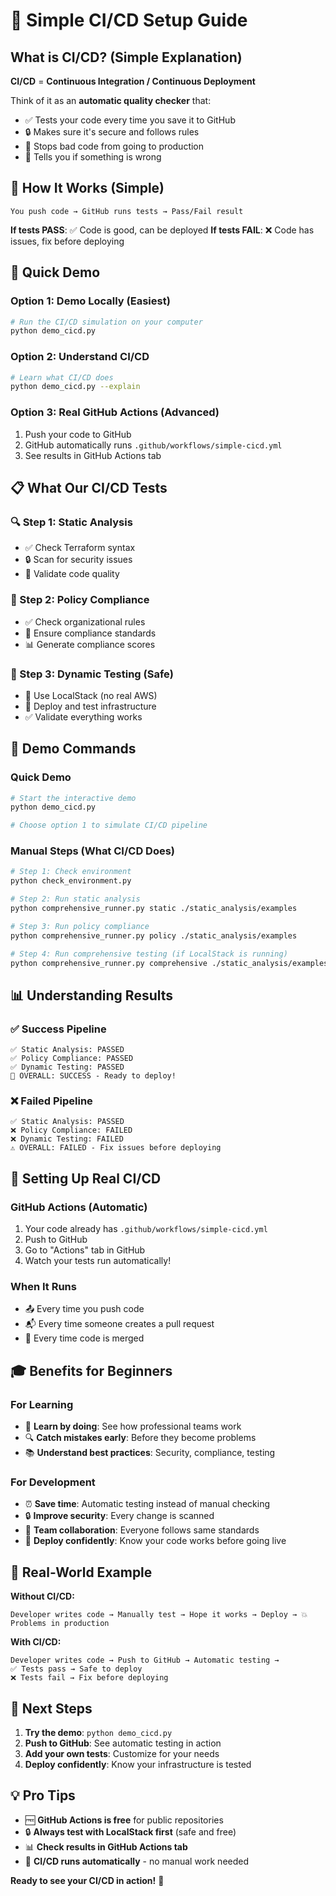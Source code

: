 # 🚀 Simple CI/CD Setup Guide

## What is CI/CD? (Simple Explanation)

**CI/CD** = **Continuous Integration / Continuous Deployment**

Think of it as an **automatic quality checker** that:
- ✅ Tests your code every time you save it to GitHub
- 🔒 Makes sure it's secure and follows rules
- 🚫 Stops bad code from going to production
- 📧 Tells you if something is wrong

## 🎯 How It Works (Simple)

```
You push code → GitHub runs tests → Pass/Fail result
```

**If tests PASS**: ✅ Code is good, can be deployed
**If tests FAIL**: ❌ Code has issues, fix before deploying

## 🚀 Quick Demo

### Option 1: Demo Locally (Easiest)
```bash
# Run the CI/CD simulation on your computer
python demo_cicd.py
```

### Option 2: Understand CI/CD
```bash
# Learn what CI/CD does
python demo_cicd.py --explain
```

### Option 3: Real GitHub Actions (Advanced)
1. Push your code to GitHub
2. GitHub automatically runs `.github/workflows/simple-cicd.yml`
3. See results in GitHub Actions tab

## 📋 What Our CI/CD Tests

### 🔍 Step 1: Static Analysis
- ✅ Check Terraform syntax
- 🔒 Scan for security issues
- 📝 Validate code quality

### 🔐 Step 2: Policy Compliance  
- ✅ Check organizational rules
- 🏢 Ensure compliance standards
- 📊 Generate compliance scores

### 🧪 Step 3: Dynamic Testing (Safe)
- 🐳 Use LocalStack (no real AWS)
- 🚀 Deploy and test infrastructure
- ✅ Validate everything works

## 🎯 Demo Commands

### Quick Demo
```bash
# Start the interactive demo
python demo_cicd.py

# Choose option 1 to simulate CI/CD pipeline
```

### Manual Steps (What CI/CD Does)
```bash
# Step 1: Check environment
python check_environment.py

# Step 2: Run static analysis
python comprehensive_runner.py static ./static_analysis/examples

# Step 3: Run policy compliance
python comprehensive_runner.py policy ./static_analysis/examples

# Step 4: Run comprehensive testing (if LocalStack is running)
python comprehensive_runner.py comprehensive ./static_analysis/examples --environment localstack --include-dynamic
```

## 📊 Understanding Results

### ✅ Success Pipeline
```
✅ Static Analysis: PASSED
✅ Policy Compliance: PASSED  
✅ Dynamic Testing: PASSED
🎉 OVERALL: SUCCESS - Ready to deploy!
```

### ❌ Failed Pipeline
```
✅ Static Analysis: PASSED
❌ Policy Compliance: FAILED
❌ Dynamic Testing: FAILED
⚠️ OVERALL: FAILED - Fix issues before deploying
```

## 🔧 Setting Up Real CI/CD

### GitHub Actions (Automatic)
1. Your code already has `.github/workflows/simple-cicd.yml`
2. Push to GitHub
3. Go to "Actions" tab in GitHub
4. Watch your tests run automatically!

### When It Runs
- 📤 Every time you push code
- 📬 Every time someone creates a pull request
- 🔀 Every time code is merged

## 🎓 Benefits for Beginners

### For Learning
- 🧠 **Learn by doing**: See how professional teams work
- 🔍 **Catch mistakes early**: Before they become problems
- 📚 **Understand best practices**: Security, compliance, testing

### For Development
- ⏰ **Save time**: Automatic testing instead of manual checking
- 🔒 **Improve security**: Every change is scanned
- 👥 **Team collaboration**: Everyone follows same standards
- 🚀 **Deploy confidently**: Know your code works before going live

## 🎯 Real-World Example

**Without CI/CD:**
```
Developer writes code → Manually test → Hope it works → Deploy → 💥 Problems in production
```

**With CI/CD:**
```
Developer writes code → Push to GitHub → Automatic testing → 
✅ Tests pass → Safe to deploy
❌ Tests fail → Fix before deploying
```

## 🚀 Next Steps

1. **Try the demo**: `python demo_cicd.py`
2. **Push to GitHub**: See automatic testing in action
3. **Add your own tests**: Customize for your needs
4. **Deploy confidently**: Know your infrastructure is tested

## 💡 Pro Tips

- 🆓 **GitHub Actions is free** for public repositories
- 🔒 **Always test with LocalStack first** (safe and free)
- 📊 **Check results in GitHub Actions tab**
- 🔄 **CI/CD runs automatically** - no manual work needed

**Ready to see your CI/CD in action!** 🎉
